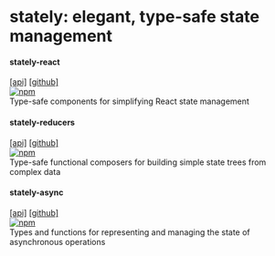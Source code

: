 # stately: elegant, type-safe state management

#### stately-react
[[api]](https://hiebj.github.io/stately/modules/stately_react.html) [[github]](https://github.com/hiebj/stately/tree/master/stately-react)  
[![npm](https://img.shields.io/npm/v/stately-react.svg?style=flat-square)](https://www.npmjs.com/package/stately-react)  
Type-safe components for simplifying React state management

#### stately-reducers
[[api]](https://hiebj.github.io/stately/modules/stately_reducers.html) [[github]](https://github.com/hiebj/stately/tree/master/stately-reducers)  
[![npm](https://img.shields.io/npm/v/stately-reducers.svg?style=flat-square)](https://www.npmjs.com/package/stately-reducers)  
Type-safe functional composers for building simple state trees from complex data

#### stately-async
[[api]](https://hiebj.github.io/stately/modules/stately_async.html) [[github]](https://github.com/hiebj/stately/tree/master/stately-async)  
[![npm](https://img.shields.io/npm/v/stately-async.svg?style=flat-square)](https://www.npmjs.com/package/stately-async)  
Types and functions for representing and managing the state of asynchronous operations
